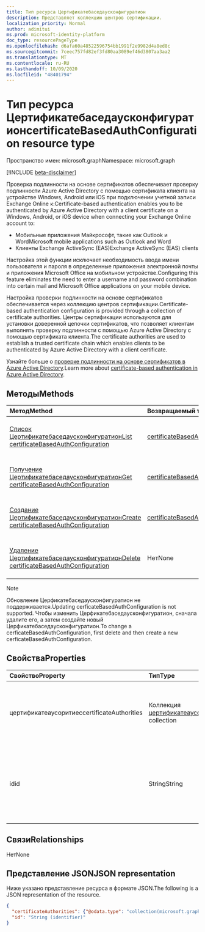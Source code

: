 ```yaml
---
title: Тип ресурса Цертификатебаседаусконфигуратион
description: Представляет коллекцию центров сертификации.
localization_priority: Normal
author: adimitui
ms.prod: microsoft-identity-platform
doc_type: resourcePageType
ms.openlocfilehash: d6afa60a48522596754bb1991f2e9982d4a8ed8c
ms.sourcegitcommit: 7ceec757fd82ef3fd80aa3089ef46d3807aa3aa2
ms.translationtype: MT
ms.contentlocale: ru-RU
ms.lasthandoff: 10/09/2020
ms.locfileid: "48401794"
---
```

# <a name="certificatebasedauthconfiguration-resource-type"></a><span data-ttu-id="987a4-103">Тип ресурса Цертификатебаседаусконфигуратион</span><span class="sxs-lookup"><span data-stu-id="987a4-103">certificateBasedAuthConfiguration resource type</span></span>

<span data-ttu-id="987a4-104">Пространство имен: microsoft.graph</span><span class="sxs-lookup"><span data-stu-id="987a4-104">Namespace: microsoft.graph</span></span>

[!INCLUDE [beta-disclaimer](../../includes/beta-disclaimer.md)]

<span data-ttu-id="987a4-105">Проверка подлинности на основе сертификатов обеспечивает проверку подлинности Azure Active Directory с помощью сертификата клиента на устройстве Windows, Android или iOS при подключении учетной записи Exchange Online к:</span><span class="sxs-lookup"><span data-stu-id="987a4-105">Certificate-based authentication enables you to be authenticated by Azure Active Directory with a client certificate on a Windows, Android, or iOS device when connecting your Exchange Online account to:</span></span>

- <span data-ttu-id="987a4-106">Мобильные приложения Майкрософт, такие как Outlook и Word</span><span class="sxs-lookup"><span data-stu-id="987a4-106">Microsoft mobile applications such as Outlook and Word</span></span>
- <span data-ttu-id="987a4-107">Клиенты Exchange ActiveSync (EAS)</span><span class="sxs-lookup"><span data-stu-id="987a4-107">Exchange ActiveSync (EAS) clients</span></span>

<span data-ttu-id="987a4-108">Настройка этой функции исключает необходимость ввода имени пользователя и пароля в определенные приложения электронной почты и приложения Microsoft Office на мобильном устройстве.</span><span class="sxs-lookup"><span data-stu-id="987a4-108">Configuring this feature eliminates the need to enter a username and password combination into certain mail and Microsoft Office applications on your mobile device.</span></span>

<span data-ttu-id="987a4-109">Настройка проверки подлинности на основе сертификатов обеспечивается через коллекцию центров сертификации.</span><span class="sxs-lookup"><span data-stu-id="987a4-109">Certificate-based authentication configuration is provided through a collection of certificate authorities.</span></span> <span data-ttu-id="987a4-110">Центры сертификации используются для установки доверенной цепочки сертификатов, что позволяет клиентам выполнять проверку подлинности с помощью Azure Active Directory с помощью сертификата клиента.</span><span class="sxs-lookup"><span data-stu-id="987a4-110">The certificate authorities are used to establish a trusted certificate chain which enables clients to be authenticated by Azure Active Directory with a client certificate.</span></span>

<span data-ttu-id="987a4-111">Узнайте больше о [проверке подлинности на основе сертификатов в Azure Active Directory](/azure/active-directory/authentication/active-directory-certificate-based-authentication-get-started).</span><span class="sxs-lookup"><span data-stu-id="987a4-111">Learn more about [certificate-based authentication in Azure Active Directory](/azure/active-directory/authentication/active-directory-certificate-based-authentication-get-started).</span></span>

## <a name="methods"></a><span data-ttu-id="987a4-112">Методы</span><span class="sxs-lookup"><span data-stu-id="987a4-112">Methods</span></span>

| <span data-ttu-id="987a4-113">Метод</span><span class="sxs-lookup"><span data-stu-id="987a4-113">Method</span></span>       | <span data-ttu-id="987a4-114">Возвращаемый тип</span><span class="sxs-lookup"><span data-stu-id="987a4-114">Return Type</span></span> | <span data-ttu-id="987a4-115">Описание</span><span class="sxs-lookup"><span data-stu-id="987a4-115">Description</span></span> |
|:-------------|:------------|:------------|
| [<span data-ttu-id="987a4-116">Список Цертификатебаседаусконфигуратион</span><span class="sxs-lookup"><span data-stu-id="987a4-116">List certificateBasedAuthConfiguration</span></span>](../api/certificatebasedauthconfiguration-list.md) | [<span data-ttu-id="987a4-117">certificateBasedAuthConfiguration</span><span class="sxs-lookup"><span data-stu-id="987a4-117">certificateBasedAuthConfiguration</span></span>](certificatebasedauthconfiguration.md) | <span data-ttu-id="987a4-118">Перечисление свойств коллекции **цертификатебаседаусконфигуратион** .</span><span class="sxs-lookup"><span data-stu-id="987a4-118">List the properties of the **certificateBasedAuthConfiguration** collection.</span></span> |
| [<span data-ttu-id="987a4-119">Получение Цертификатебаседаусконфигуратион</span><span class="sxs-lookup"><span data-stu-id="987a4-119">Get certificateBasedAuthConfiguration</span></span>](../api/certificatebasedauthconfiguration-get.md) | [<span data-ttu-id="987a4-120">certificateBasedAuthConfiguration</span><span class="sxs-lookup"><span data-stu-id="987a4-120">certificateBasedAuthConfiguration</span></span>](certificatebasedauthconfiguration.md) | <span data-ttu-id="987a4-121">Чтение свойств объекта **цертификатебаседаусконфигуратион** .</span><span class="sxs-lookup"><span data-stu-id="987a4-121">Read the properties of a **certificateBasedAuthConfiguration** object.</span></span> |
| [<span data-ttu-id="987a4-122">Создание Цертификатебаседаусконфигуратион</span><span class="sxs-lookup"><span data-stu-id="987a4-122">Create certificateBasedAuthConfiguration</span></span>](../api/certificatebasedauthconfiguration-post-certificatebasedauthconfiguration.md) | [<span data-ttu-id="987a4-123">certificateBasedAuthConfiguration</span><span class="sxs-lookup"><span data-stu-id="987a4-123">certificateBasedAuthConfiguration</span></span>](certificatebasedauthconfiguration.md) | <span data-ttu-id="987a4-124">Создание нового объекта **цертификатебаседаусконфигуратион** .</span><span class="sxs-lookup"><span data-stu-id="987a4-124">Create a new **certificateBasedAuthConfiguration** object.</span></span> |
| [<span data-ttu-id="987a4-125">Удаление Цертификатебаседаусконфигуратион</span><span class="sxs-lookup"><span data-stu-id="987a4-125">Delete certificateBasedAuthConfiguration</span></span>](../api/certificatebasedauthconfiguration-delete.md) | <span data-ttu-id="987a4-126">Нет</span><span class="sxs-lookup"><span data-stu-id="987a4-126">None</span></span> | <span data-ttu-id="987a4-127">Удаление объекта **цертификатебаседаусконфигуратион** .</span><span class="sxs-lookup"><span data-stu-id="987a4-127">Delete a **certificateBasedAuthConfiguration** object.</span></span> |

>[!NOTE]
><span data-ttu-id="987a4-128">Обновление Церфикатебаседаусконфигуратион не поддерживается.</span><span class="sxs-lookup"><span data-stu-id="987a4-128">Updating cerficateBasedAuthConfiguration is not supported.</span></span> <span data-ttu-id="987a4-129">Чтобы изменить Церфикатебаседаусконфигуратион, сначала удалите его, а затем создайте новый Церфикатебаседаусконфигуратион.</span><span class="sxs-lookup"><span data-stu-id="987a4-129">To change a cerficateBasedAuthConfiguration, first delete and then create a new cerficateBasedAuthConfiguration.</span></span>

## <a name="properties"></a><span data-ttu-id="987a4-130">Свойства</span><span class="sxs-lookup"><span data-stu-id="987a4-130">Properties</span></span>

| <span data-ttu-id="987a4-131">Свойство</span><span class="sxs-lookup"><span data-stu-id="987a4-131">Property</span></span>     | <span data-ttu-id="987a4-132">Тип</span><span class="sxs-lookup"><span data-stu-id="987a4-132">Type</span></span>        | <span data-ttu-id="987a4-133">Описание</span><span class="sxs-lookup"><span data-stu-id="987a4-133">Description</span></span> |
|:-------------|:------------|:------------|
|<span data-ttu-id="987a4-134">цертификатеаусоритиес</span><span class="sxs-lookup"><span data-stu-id="987a4-134">certificateAuthorities</span></span>|<span data-ttu-id="987a4-135">Коллекция [цертификатеаусорити](certificateauthority.md)</span><span class="sxs-lookup"><span data-stu-id="987a4-135">[certificateAuthority](certificateauthority.md) collection</span></span>|<span data-ttu-id="987a4-136">Коллекция центров сертификации, которая создает доверенную цепочку сертификатов.</span><span class="sxs-lookup"><span data-stu-id="987a4-136">Collection of certificate authorities which creates a trusted certificate chain.</span></span>|
|<span data-ttu-id="987a4-137">id</span><span class="sxs-lookup"><span data-stu-id="987a4-137">id</span></span>|<span data-ttu-id="987a4-138">String</span><span class="sxs-lookup"><span data-stu-id="987a4-138">String</span></span>|<span data-ttu-id="987a4-139">Уникальный идентификатор конфигурации проверки подлинности на основе сертификатов.</span><span class="sxs-lookup"><span data-stu-id="987a4-139">The unique identifier of the certificate based auth configuration.</span></span> <span data-ttu-id="987a4-140">Только для чтения.</span><span class="sxs-lookup"><span data-stu-id="987a4-140">Read-only.</span></span>|

## <a name="relationships"></a><span data-ttu-id="987a4-141">Связи</span><span class="sxs-lookup"><span data-stu-id="987a4-141">Relationships</span></span>

<span data-ttu-id="987a4-142">Нет</span><span class="sxs-lookup"><span data-stu-id="987a4-142">None</span></span>

## <a name="json-representation"></a><span data-ttu-id="987a4-143">Представление JSON</span><span class="sxs-lookup"><span data-stu-id="987a4-143">JSON representation</span></span>

<span data-ttu-id="987a4-144">Ниже указано представление ресурса в формате JSON.</span><span class="sxs-lookup"><span data-stu-id="987a4-144">The following is a JSON representation of the resource.</span></span>

<!-- {
  "blockType": "resource",
  "optionalProperties": [

  ],
  "@odata.type": "microsoft.graph.certificateBasedAuthConfiguration",
  "baseType": "",
  "keyProperty": "id"
}-->

```json
{
  "certificateAuthorities": {"@odata.type": "collection(microsoft.graph.certificateAuthority)"},
  "id": "String (identifier)"
}
```

<!-- uuid: 16cd6b66-4b1a-43a1-adaf-3a886856ed98
2019-02-04 14:57:30 UTC -->
<!-- {
  "type": "#page.annotation",
  "description": "certificateBasedAuthConfiguration resource",
  "keywords": "",
  "section": "documentation",
  "tocPath": ""
}-->